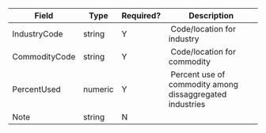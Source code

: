 Field | Type | Required? | Description
-- | -- | -- | --
IndustryCode | string | Y |  Code/location for industry
CommodityCode | string | Y |  Code/location for commodity
PercentUsed | numeric | Y |  Percent use of commodity among dissaggregated industries
Note | string | N |  
